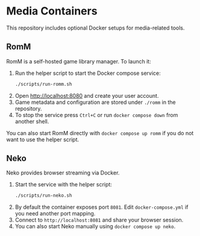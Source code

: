 # Media Containers

This repository includes optional Docker setups for media-related tools.

## RomM

RomM is a self-hosted game library manager. To launch it:

1. Run the helper script to start the Docker compose service:
   ```bash
   ./scripts/run-romm.sh
   ```
2. Open [http://localhost:8080](http://localhost:8080) and create your user account.
3. Game metadata and configuration are stored under `./romm` in the repository.
4. To stop the service press `Ctrl+C` or run `docker compose down` from another shell.

You can also start RomM directly with `docker compose up romm` if you do not want to use the helper script.

## Neko

Neko provides browser streaming via Docker.

1. Start the service with the helper script:
   ```bash
   ./scripts/run-neko.sh
   ```
2. By default the container exposes port `8081`. Edit `docker-compose.yml` if you need another port mapping.
3. Connect to `http://localhost:8081` and share your browser session.
4. You can also start Neko manually using `docker compose up neko`.
